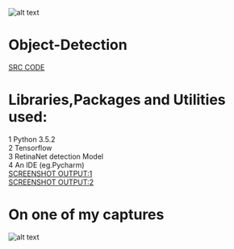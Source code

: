 ![alt text](https://hacktoberfest.digitalocean.com/assets/logo-hf19-header-8245176fe235ab5d942c7580778a914110fa06a23c3d55bf40e2d061809d8785.svg)
# Object-Detection
[SRC CODE](https://github.com/shashank077/Object-Detection/blob/master/Firstdetection.py)
# Libraries,Packages and Utilities used:
1 Python 3.5.2\
2 Tensorflow\
3 RetinaNet detection Model\
4 An IDE (eg.Pycharm)\
[SCREENSHOT OUTPUT:1](https://github.com/shashank077/Object-Detection/blob/master/Screenshot%20(122).png)\
[SCREENSHOT OUTPUT:2](https://github.com/shashank077/Object-Detection/blob/master/Screenshot%20(122).png)
# On one of my captures
![alt text](https://github.com/shashank077/Object-Detection/blob/master/imagenew.jpg)
